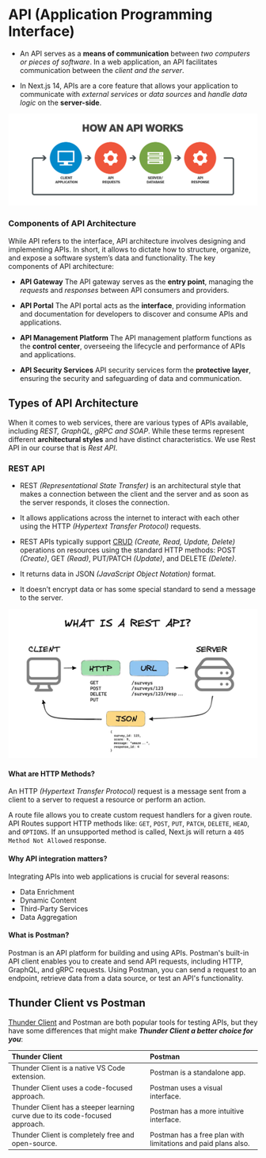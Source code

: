 # API (Application Programming Interface)

* An API serves as a **means of communication** between *two computers or pieces of software*. In a web application, an API facilitates communication between the *client and the server*.

* In Next.js 14, APIs are a core feature that allows your application to communicate with *external services* or *data sources* and *handle data logic* on the **server-side**. 

![How an API works](/step17_api/public/api_1.png)

### Components of API Architecture
While API refers to the interface, API architecture involves designing and implementing APIs. In short, it allows to dictate how to structure, organize, and expose a software system’s data and functionality. The key components of API architecture:

* **API Gateway**
The API gateway serves as the **entry point**, managing the *requests* and *responses* between API consumers and providers.

* **API Portal**
The API portal acts as the **interface**, providing information and documentation for developers to discover and consume APIs and applications.

* **API Management Platform**
The API management platform functions as the **control center**, overseeing the lifecycle and performance of APIs and applications.

* **API Security Services**
API security services form the **protective layer**, ensuring the security and safeguarding of data and communication.

## Types of API Architecture
 When it comes to web services, there are various types of APIs available, including *REST, GraphQL, gRPC and SOAP*. While these terms represent different **architectural styles** and have distinct characteristics. We use Rest API in our course that is *Rest API*.

### REST API
* REST *(Representational State Transfer)* is an architectural style that makes a connection between the client and the server and as soon as the server responds, it closes the connection.

* It allows applications across the internet to interact with each other using the HTTP *(Hypertext Transfer Protocol)* requests.

* REST APIs typically support [CRUD](/step17_api/01_api-crud-operations/README.md#crud-operations-implementation) *(Create, Read, Update, Delete)* operations on resources using the standard HTTP methods: POST *(Create)*, GET *(Read)*, PUT/PATCH *(Update)*, and DELETE *(Delete)*.

* It returns data in JSON *(JavaScript Object Notation)* format.

* It doesn’t encrypt data or has some special standard to send a message to the server.

![How REST API works](/step17_api/public/api_2.png)

#### What are HTTP Methods?
An HTTP *(Hypertext Transfer Protocol)* request is a message sent from a client to a server to request a resource or perform an action.

A route file allows you to create custom request handlers for a given route. API Routes support HTTP methods like: `GET`, `POST`, `PUT`, `PATCH`, `DELETE`, `HEAD`, and `OPTIONS`. If an unsupported method is called, Next.js will return a `405 Method Not Allowed` response.

#### Why API integration matters?
Integrating APIs into web applications is crucial for several reasons:
* Data Enrichment
* Dynamic Content
* Third-Party Services
* Data Aggregation

#### What is Postman?
Postman is an API platform for building and using APIs. Postman's built-in API client enables you to create and send API requests, including HTTP, GraphQL, and gRPC requests. Using Postman, you can send a request to an endpoint, retrieve data from a data source, or test an API's functionality.

## Thunder Client vs Postman
[Thunder Client](/step17_api/00_api-testing_thunder-client/README.md#thunder-client) and Postman are both popular tools for testing APIs, but they have some differences that might make ***Thunder Client a better choice for you***:

| Thunder Client | Postman |
| :------------- | :------ |
| Thunder Client is a native VS Code extension. | Postman is a standalone app. |
| Thunder Client uses a code-focused approach. | Postman uses a visual interface. |
|  Thunder Client has a steeper learning curve due to its code-focused approach. | Postman has a more intuitive interface. |
| Thunder Client is completely free and open-source. | Postman has a free plan with limitations and paid plans also. |